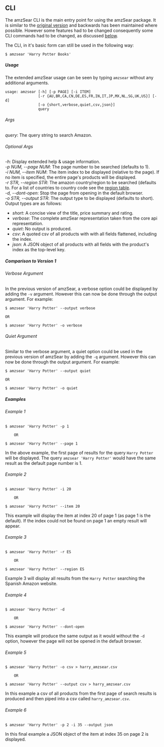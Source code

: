 ## CLI

The amzSear CLI is the main entry point for using the amzSear package. It is similar to the [original version](../../legacy/v1) and backwards has been maintained where possible. However some features had to be changed consequently some CLI commands had to be changed, as discussed [below](#comparison-to-version-1).

The CLI, in it's basic form can still be used in the following way:

```
$ amzsear 'Harry Potter Books'
```

<a name="usage"></a>
##### Usage

The extended amzSear usage can be seen by typing `amzsear` without any additional arguments.

```
usage: amzsear [-h] [-p PAGE] [-i ITEM]
               [-r {AU,BR,CA,CN,DE,ES,FR,IN,IT,JP,MX,NL,SG,UK,US}] [-d]
               [-o {short,verbose,quiet,csv,json}]
               query
```

###### Args
*query*: The query string to search Amazon.

###### Optional Args
*-h*: Display extended help & usage information.  
*-p NUM, --page NUM*: The page number to be searched (defaults to 1).  
*-i NUM, --item NUM*: The item index to be displayed (relative to the page). If no item is specified, the entire page's products will be displayed.  
*-r STR, --region STR*: The amazon country/region to be searched (defaults to. For a list of countries to country code see the [region table](../regions.md).  
*-d, --dont-open*: Stop the page from opening in the default browser.  
*-o STR, --output STR*: The output type to be displayed (defaults to short). Output types are as follows:
* *short*: A concise view of the title, price summary and rating.
* *verbose*: The complete amzSear representation taken from the core api representation.
* *quiet*: No output is produced.
* *csv*: A quoted csv of all products with with all fields flattened, including the index.
* *json*: A JSON object of all products with all fields with the product's index as the top-level key.

<a name="comparison-to-version-1"></a>
##### Comparison to Version 1

###### Verbose Argument
In the previous version of amzSear, a verbose option could be displayed by adding the `-v` argument. However this can now be done through the output argument. For example:
```
$ amzsear 'Harry Potter' --output verbose

OR

$ amzsear 'Harry Potter' -o verbose
```

###### Quiet Argument
Similar to the verbose argument, a quiet option could be used in the previous version of amzSear by adding the `-q` argument. However this can now be done through the output argument. For example:
```
$ amzsear 'Harry Potter' --output quiet

OR

$ amzsear 'Harry Potter' -o quiet
```

<a name="examples"></a>
##### Examples

###### Example 1
```
$ amzsear 'Harry Potter' -p 1

	OR

$ amzsear 'Harry Potter' --page 1
```
In the above example, the first page of results for the query `Harry Potter` will be displayed. The query `amzsear 'Harry Potter'` would have the same result as the default page number is 1.

###### Example 2
```
$ amzsear 'Harry Potter' -i 20

	OR

$ amzsear 'Harry Potter' --item 20
```
This example will display the item at index 20 of page 1 (as page 1 is the default). If the index could not be found on page 1 an empty result will appear.

###### Example 3
```
$ amzsear 'Harry Potter' -r ES

	OR
    
$ amzsear 'Harry Potter' --region ES
```
Example 3 will display all results from the `Harry Potter` searching the Spanish Amazon website. 

###### Example 4
```
$ amzsear 'Harry Potter' -d

	OR
    
$ amzsear 'Harry Potter' --dont-open
```
This example will produce the same output as it would without the `-d` option, however the page will not be opened in the default browser.

###### Example 5
```
$ amzsear 'Harry Potter' -o csv > harry_amzsear.csv

	OR
    
$ amzsear 'Harry Potter' --output csv > harry_amzsear.csv
```
In this example a csv of all products from the first page of search results is produced and then piped into a csv called `harry_amzsear.csv`.

###### Example 6
```
$ amzsear 'Harry Potter' -p 2 -i 35 --output json
```
In this final example a JSON object of the item at index 35 on page 2 is displayed.



